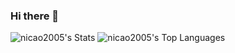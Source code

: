 ### Hi there 👋

![nicao2005's Stats](https://github-readme-stats.vercel.app/api?username=nicao2005&theme=buefy&show_icons=true&hide_border=true&count_private=true)
![nicao2005's Top Languages](https://github-readme-stats.vercel.app/api/top-langs/?username=nicao2005&theme=buefy&show_icons=true&hide_border=true&layout=compact)
